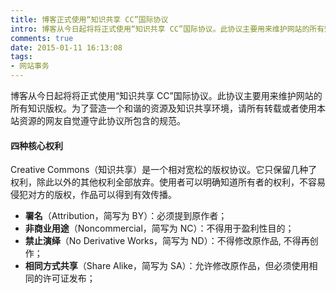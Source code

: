```yaml
---
title: 博客正式使用“知识共享 CC”国际协议
intro: 博客从今日起将将正式使用“知识共享 CC”国际协议。此协议主要用来维护网站的所有知识版权。为了营造一个和谐的资源及知识共享环境，请所有转载或者使用本站资源的网友自觉遵守此协议所包含的规范。
comments: true
date: 2015-01-11 16:13:08
tags:
- 网站事务
---
```


博客从今日起将将正式使用“知识共享 CC”国际协议。此协议主要用来维护网站的所有知识版权。为了营造一个和谐的资源及知识共享环境，请所有转载或者使用本站资源的网友自觉遵守此协议所包含的规范。

#### 四种核心权利
Creative Commons（知识共享）是一个相对宽松的版权协议。它只保留几种了权利，除此以外的其他权利全部放弃。使用者可以明确知道所有者的权利，不容易侵犯对方的版权，作品可以得到有效传播。

* **署名**（Attribution，简写为 BY）：必须提到原作者；
* **非商业用途**（Noncommercial，简写为 NC）：不得用于盈利性目的；
* **禁止演绎**（No Derivative Works，简写为 ND）：不得修改原作品, 不得再创作；
* **相同方式共享**（Share Alike，简写为 SA）：允许修改原作品，但必须使用相同的许可证发布；
